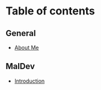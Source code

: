 # Table of contents

## General

* [About Me](General/about-me.md)

## MalDev

* [Introduction](maldev/introduction.md)
